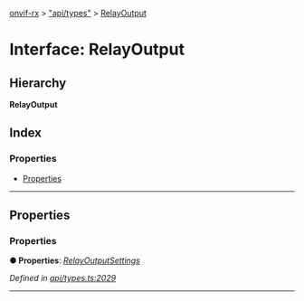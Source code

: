 [onvif-rx](../README.md) > ["api/types"](../modules/_api_types_.md) > [RelayOutput](../interfaces/_api_types_.relayoutput.md)

# Interface: RelayOutput

## Hierarchy

**RelayOutput**

## Index

### Properties

* [Properties](_api_types_.relayoutput.md#properties)

---

## Properties

<a id="properties"></a>

###  Properties

**● Properties**: *[RelayOutputSettings](_api_types_.relayoutputsettings.md)*

*Defined in [api/types.ts:2029](https://github.com/patrickmichalina/onvif-rx/blob/d62cee9/src/api/types.ts#L2029)*

___

